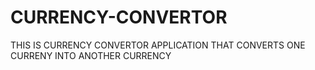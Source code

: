 # CURRENCY-CONVERTOR
THIS IS CURRENCY CONVERTOR APPLICATION THAT CONVERTS ONE CURRENY INTO ANOTHER CURRENCY
